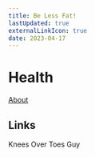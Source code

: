 ```yaml
---
title: Be Less Fat!
lastUpdated: true
externalLinkIcon: true
date: 2023-04-17
---
```

# Health

[About](https://en.wikipedia.org/wiki/Baba_Yetu)

## Links

Knees Over Toes Guy
